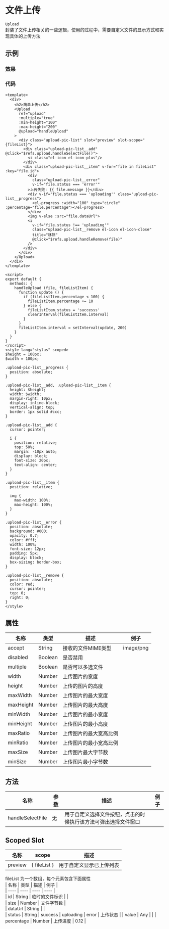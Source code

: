# 文件上传  
`Upload`  
封装了文件上传相关的一些逻辑，使用的过程中，需要自定义文件的显示方式和实现具体的上传方法


## 示例  

### 效果

<Demo>
  <UploadDemo />
</Demo>

### 代码  
``` vue
<template>
  <div>
    <h2>简单上传</h2>
    <Upload
      ref="upload"
      :multiple="true"
      :min-height="100"
      :max-height="200"
      @upload="handleUpload"
    >
      <div class="upload-pic-list" slot="preview" slot-scope="{fileList}">
        <div class="upload-pic-list__add" @click="$refs.upload.handleSelectFile()">
          <i class="el-icon el-icon-plus"/>
        </div>
        <div class="upload-pic-list__item" v-for="file in fileList" :key="file.id">
          <div
            class="upload-pic-list__error"
            v-if="file.status === 'error'"
          >上传失败: {{ file.message }}</div>
          <div v-if="file.status === 'uploading'" class="upload-pic-list__progress">
            <el-progress :width="100" type="circle" :percentage="file.percentage"></el-progress>
          </div>
          <img v-else :src="file.dataUrl">
          <i
            v-if="file.status !== 'uploading'"
            class="upload-pic-list__remove el-icon el-icon-close"
            title="移除"
            @click="$refs.upload.handleRemove(file)"
          />
        </div>
      </div>
    </Upload>
  </div>
</template>

<script>
export default {
  methods: {
    handleUpload (file, fileListItem) {
      function update () {
        if (fileListItem.percentage < 100) {
          fileListItem.percentage += 10
        } else {
          fileListItem.status = 'successs'
          clearInterval(fileListItem.interval)
        }
      }
      fileListItem.interval = setInterval(update, 200)
    }
  }
}
</script>
<style lang="stylus" scoped>
$height = 100px;
$width = 100px;

.upload-pic-list__progress {
  position: absolute;
}

.upload-pic-list__add, .upload-pic-list__item {
  height: $height;
  width: $width;
  margin-right: 10px;
  display: inline-block;
  vertical-align: top;
  border: 1px solid #ccc;
}

.upload-pic-list__add {
  cursor: pointer;

  i {
    position: relative;
    top: 50%;
    margin: -10px auto;
    display: block;
    font-size: 20px;
    text-align: center;
  }
}

.upload-pic-list__item {
  position: relative;

  img {
    max-width: 100%;
    max-height: 100%;
  }
}

.upload-pic-list__error {
  position: absolute;
  background: #000;
  opacity: 0.7;
  color: #fff;
  width: 100%;
  font-size: 12px;
  padding: 5px;
  display: block;
  box-sizing: border-box;
}

.upload-pic-list__remove {
  position: absolute;
  color: red;
  cursor: pointer;
  top: 0;
  right: 0;
}
</style>
```

## 属性  
| 名称 | 类型 | 描述 | 例子 |  
| ---- | ---- | ---- | ---- |  
| accept | String |  接收的文件MIME类型 | image/png | 
| disabled | Boolean | 是否禁用 | |   
| multiple | Boolean | 是否可以多选文件 | |  
| width | Number | 上传图片的宽度 | |  
| height | Number | 上传的图片的高度 | |  
| maxWidth | Number | 上传图片的最大宽度 | | 
| maxHeight | Number | 上传图片的最大高度 | |  
| minWidth | Number | 上传图片的最小宽度 | |  
| minHeight | Number | 上传图片的最小高度 | |  
| maxRatio | Number | 上传图片的最大宽高比例 | |   
| minRatio | Number | 上传图片的最小宽高比例 | | 
| maxSize | Number | 上传图片最大字节数 | |  
| minSize | Number | 上传图片最小字节数 | |  

## 方法  
| 名称 | 参数  | 描述 | 例子 |  
| ---- | ---- | ---- | ---- |  
| handleSelectFile | 无 | 用于自定义选择文件按钮，点击的时候执行该方法可弹出选择文件窗口 | |  

## Scoped Slot  
| 名称 | scope |  描述 |  
| ---- | ---- | ---- | 
| preview | { fileList } | 用于自定义显示已上传列表 |   

fileList 为一个数组，每个元素包含下面属性  
| 名称 | 类型 | 描述 | 例子 |  
| ---- | ---- | ---- | ---- |  
| id | String | 临时的文件标识 | |  
| size | Number | 文件字节数 |  
| dataUrl | String | |  
| status | String | success \| uploading \| error | 上传状态 | 
| value | Any | | 
| percentage | Number | 上传进度 | 0.12 |   
